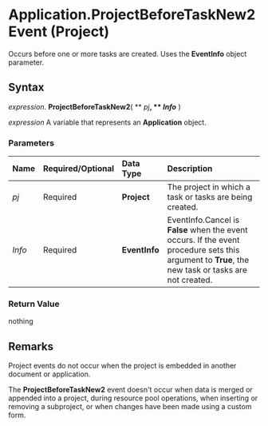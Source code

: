 
# Application.ProjectBeforeTaskNew2 Event (Project)

Occurs before one or more tasks are created. Uses the  **EventInfo** object parameter.


## Syntax

 _expression_. **ProjectBeforeTaskNew2**( ** _pj_**, ** _Info_** )

 _expression_ A variable that represents an **Application** object.


### Parameters



|**Name**|**Required/Optional**|**Data Type**|**Description**|
|:-----|:-----|:-----|:-----|
| _pj_|Required|**Project**|The project in which a task or tasks are being created.|
| _Info_|Required|**EventInfo**|EventInfo.Cancel is  **False** when the event occurs. If the event procedure sets this argument to **True**, the new task or tasks are not created.|

### Return Value

nothing


## Remarks

Project events do not occur when the project is embedded in another document or application.

The  **ProjectBeforeTaskNew2** event doesn't occur when data is merged or appended into a project, during resource pool operations, when inserting or removing a subproject, or when changes have been made using a custom form.

